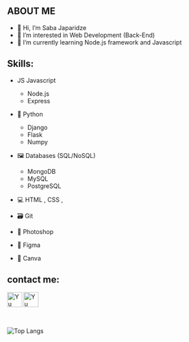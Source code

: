 ## ABOUT ME

- 👋 Hi, I’m Saba Japaridze
- 👀 I’m interested in Web Development (Back-End)
- 🌱 I’m currently learning Node.js framework and Javascript


## Skills: 

*  JS Javascript  
    *  Node.js
    *  Express
    

* 🐍 Python 
    *  Django
    *  Flask
    *  Numpy
    
* 🖼️ Databases (SQL/NoSQL)
    * MongoDB
    * MySQL
    * PostgreSQL
    
* 💻 HTML , CSS , 
* 🗃️ Git
* 🎨 Photoshop
* 🌈 Figma
* 🖖 Canva   

 
## contact me:

<a href="https://www.linkedin.com/in/saba-japaridzee/">
   <img align="left" src="https://raw.githubusercontent.com/yushi1007/yushi1007/main/images/linkedin.svg" alt="Yu Shi | LinkedIn" width="35px"/>
</a>
<a href="https://instagram.com/saba.japaridzee">
   <img align="left" src="https://raw.githubusercontent.com/yushi1007/yushi1007/main/images/instagram.svg" alt="Yu Shi | Instagram" width="35px"/>
</a>



<br>
<br>
<br>
<br>



![Top Langs](https://github-readme-stats.vercel.app/api/top-langs/?username=JapSab&langs_count=6&hide=jupyter%20notebook&theme=radical) 
